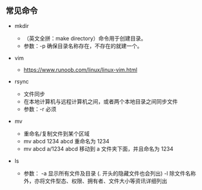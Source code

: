 ## 常见命令

- mkdir

  - （英文全拼：make directory）命令用于创建目录。
  - 参数：-p 确保目录名称存在，不存在的就建一个。

- vim
  - https://www.runoob.com/linux/linux-vim.html
- rsync
  - 文件同步
  - 在本地计算机与远程计算机之间，或者两个本地目录之间同步文件
  - 参数：-r 必须
- mv
  - 重命名/复制文件到某个区域
  - mv abcd 1234 abcd 重命名为 1234
  - mv abcd a/1234 abcd 移动到 a 文件夹下面，并且命名为 1234
- ls
  - 参数：
    -a 显示所有文件及目录 (. 开头的隐藏文件也会列出)
    -l 除文件名称外，亦将文件型态、权限、拥有者、文件大小等资讯详细列出
